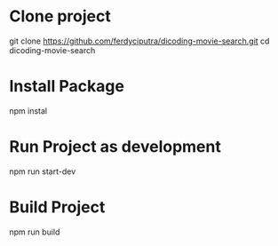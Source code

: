 # Clone project
git clone https://github.com/ferdyciputra/dicoding-movie-search.git
cd dicoding-movie-search

# Install Package
npm instal

# Run Project as development
npm run start-dev

# Build Project
npm run build
